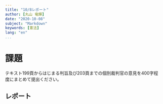 ```yaml
---
title: "10/8レポート"
author: [丸山 竜輝]
date: "2020-10-08"
subject: "Markdown"
keywords: [憲法]
lang: "en"
...
```


# 課題

テキスト199頁からはじまる判旨及び203頁までの個別裁判官の意見を400字程度にまとめて提出ください。

## レポート